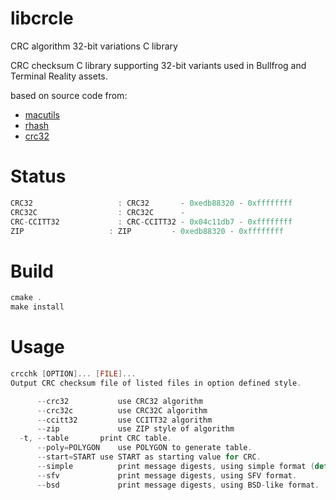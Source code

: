 # libcrcle
CRC algorithm 32-bit variations C library

CRC checksum C library supporting 32-bit variants used
in Bullfrog and Terminal Reality assets.

based on source code from:

- [macutils](http://github.com/dgilman/macutils)
- [rhash](http://github.com/rhash/RHash)
- [crc32](http://github.com/MichaelAngel007/crc32)

# Status
```c
CRC32                   : CRC32       - 0xedb88320 - 0xffffffff
CRC32C                  : CRC32C      -
CRC-CCITT32             : CRC-CCITT32 - 0x04c11db7 - 0xffffffff
ZIP     		      : ZIP         - 0xedb88320 - 0xffffffff
```
# Build

```c
cmake .
make install
```

# Usage
```c
crcchk [OPTION]... [FILE]...
Output CRC checksum file of listed files in option defined style.

      --crc32           use CRC32 algorithm
      --crc32c          use CRC32C algorithm
      --ccitt32         use CCITT32 algorithm
      --zip             use ZIP style of algorithm
  -t, --table      	print CRC table.
      --poly=POLYGON	use POLYGON to generate table.
      --start=START	use START as starting value for CRC.
      --simple      	print message digests, using simple format (default).
      --sfv         	print message digests, using SFV format.
      --bsd         	print message digests, using BSD-like format.
```
